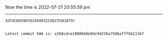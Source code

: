 Now the time is 2022-07-21 20:55:59 pm

---

<small>431143601807624086122392701828751</small>

```txt

Latest commit SHA is: e268cdce108084de9dc9d23ba758bafffbb111bf
```
